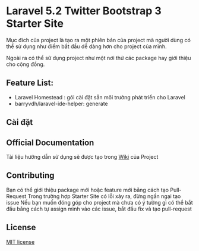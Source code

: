 # Laravel 5.2 Twitter Bootstrap 3 Starter Site
  Mục đích của project là tạo ra một phiên bản của project mà người dùng có
  thể sử dụng như điểm bắt đầu dễ dàng hơn cho project của mình.

  Ngoài ra có thể sử dụng project như một nơi thử các package hay giới thiệu
  cho cộng đồng.

## Feature List:
* Laravel Homestead : gói cài đặt sẵn môi trường phát triển cho Laravel
* barryvdh/laravel-ide-helper: generate

## Cài đặt

## Official Documentation

Tài liệu hướng dẫn sử dụng sẽ được tạo trong [Wiki](https://github.com/chungth/Laravel-5.2-Bootstrap3-starter-site/wiki) của Project


## Contributing

Bạn có thể giới thiệu package mới hoặc feature mới bằng cách tạo Pull-Request
Trong trường hợp Starter Site có lỗi xảy ra, đừng ngần ngại tạo issue
Nếu bạn muốn đóng góp cho project mà chưa có ý tưởng gì có thể bắt đầu bằng cách tự assign mình vào
các issue, bắt đầu fix và tạo pull-request

## License

[MIT license](http://opensource.org/licenses/MIT)
